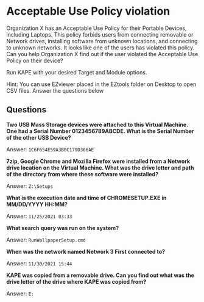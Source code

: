 # Acceptable Use Policy violation

Organization X has an Acceptable Use Policy for their Portable Devices, including Laptops. This policy forbids users 
from connecting removable or Network drives, installing software from unknown locations, and connecting to unknown 
networks. It looks like one of the users has violated this policy. Can you help Organization X find out if the user 
violated the Acceptable Use Policy on their device? 

Run KAPE with your desired Target and Module options.

Hint: You can use EZviewer placed in the EZtools folder on Desktop to open CSV files.
Answer the questions below

## Questions

**Two USB Mass Storage devices were attached to this Virtual Machine. One had a Serial Number  0123456789ABCDE. What is the Serial Number of the other USB Device?**

Answer: `1C6F654E59A3B0C179D366AE`

**7zip, Google Chrome and Mozilla Firefox were installed from a Network drive location on the Virtual Machine. What was the drive letter and path of the directory from where these software were installed?**

Answer: `Z:\Setups`

**What is the execution date and time of CHROMESETUP.EXE in MM/DD/YYYY HH:MM?**

Answer: `11/25/2021 03:33`

**What search query was run on the system?**

Answer: `RunWallpaperSetup.cmd`

**When was the network named Network 3 First connected to?**

Answer: `11/30/2021 15:44`

**KAPE was copied from a removable drive. Can you find out what was the drive letter of the drive where KAPE was copied from?**

Answer: `E:`
